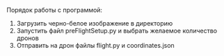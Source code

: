 Порядок работы с программой:
1) Загрузить черно-белое изображение в директорию
2) Запустить файл preFlightSetup.py и выбрать желаемое количество дронов
3) Отправить на дрон файлы flight.py и coordinates.json
